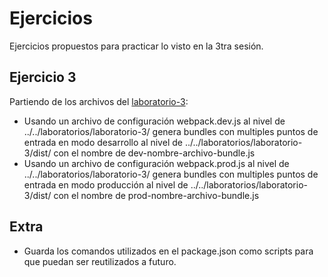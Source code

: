# Ejercicios

Ejercicios propuestos para practicar lo visto en la 3tra sesión.

## Ejercicio 3

Partiendo de los archivos del [laboratorio-3](../../laboratorios/laboratorio-3/):

- Usando un archivo de configuración webpack.dev.js al nivel de ../../laboratorios/laboratorio-3/ genera bundles con multiples puntos de entrada en modo desarrollo al nivel de ../../laboratorios/laboratorio-3/dist/ con el nombre de dev-nombre-archivo-bundle.js
- Usando un archivo de configuración webpack.prod.js al nivel de ../../laboratorios/laboratorio-3/ genera bundles con multiples puntos de entrada en modo producción al nivel de ../../laboratorios/laboratorio-3/dist/ con el nombre de prod-nombre-archivo-bundle.js

## Extra

- Guarda los comandos utilizados en el package.json como scripts para que puedan ser reutilizados a futuro.